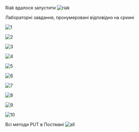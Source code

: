 Riak вдалося запустити
![riak](https://github.com/YuriiYakimenko/lb1/blob/master/riak.jpg)

Лабораторні завдання, пронумеровані відповідно на сркині

![1](https://github.com/YuriiYakimenko/lb1/blob/master/1.jpg)

![2](https://github.com/YuriiYakimenko/lb1/blob/master/2.jpg)

![3](https://github.com/YuriiYakimenko/lb1/blob/master/3.jpg)

![4](https://github.com/YuriiYakimenko/lb1/blob/master/4.jpg)

![5](https://github.com/YuriiYakimenko/lb1/blob/master/5.jpg)

![6](https://github.com/YuriiYakimenko/lb1/blob/master/6.jpg)

![7](https://github.com/YuriiYakimenko/lb1/blob/master/7.jpg)

![8](https://github.com/YuriiYakimenko/lb1/blob/master/8.jpg)

![9](https://github.com/YuriiYakimenko/lb1/blob/master/9.jpg)

![10](https://github.com/YuriiYakimenko/lb1/blob/master/10.jpg)

Всі методи PUT в Постмані
![all](https://github.com/YuriiYakimenko/lb1/blob/master/all.jpg)
